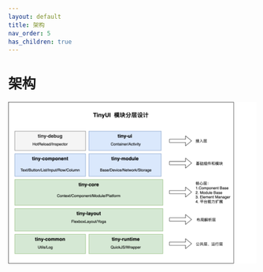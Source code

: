 ```yaml
---
layout: default
title: 架构
nav_order: 5
has_children: true
---
```


# 架构

<img src="/assets/images/architecture.png"/>
